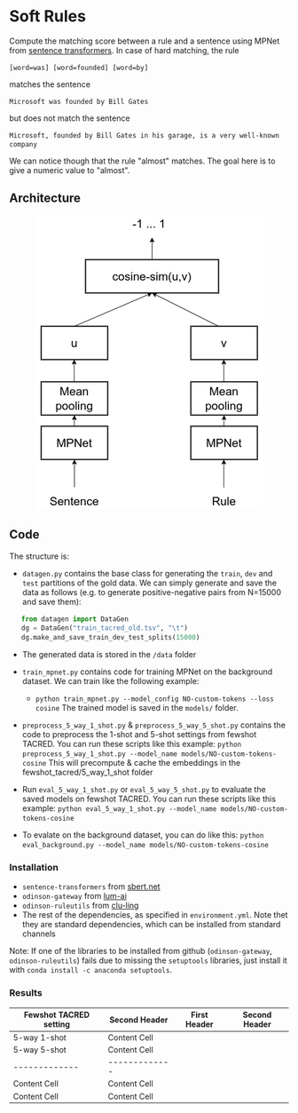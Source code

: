 # Soft Rules
Compute the matching score between a rule and a sentence using MPNet from [sentence transformers](https://www.sbert.net/docs/pretrained_models.html). In case of hard matching, the rule 
```
[word=was] [word=founded] [word=by]
```
matches the sentence
```
Microsoft was founded by Bill Gates
```
but does not match the sentence
```
Microsoft, founded by Bill Gates in his garage, is a very well-known company
```
We can notice though that the rule "almost" matches. The goal here is to give a numeric value to "almost".

## Architecture
<p align="center">
<img src="/docs/mpnet.png" alt="Architecture of our proposed method"/>
</p>

## Code

The structure is:
- `datagen.py` contains the base class for generating the `train`, `dev` and `test` partitions of the gold data. We can simply generate and save the data as follows (e.g. to generate positive-negative pairs from N=15000 and save them):
```python
   from datagen import DataGen
   dg = DataGen("train_tacred_old.tsv", "\t")
   dg.make_and_save_train_dev_test_splits(15000)
```
- The generated data is stored in the `/data` folder

- `train_mpnet.py` contains code for training MPNet on the background dataset. We can train like the following example:
    - ```python train_mpnet.py --model_config NO-custom-tokens --loss cosine```
    The trained model is saved in the `models/` folder. 
    
- `preprocess_5_way_1_shot.py` & `preprocess_5_way_5_shot.py` contains the code to preprocess the 1-shot and 5-shot settings from fewshot TACRED.
      You can run these scripts like this example: ```python preprocess_5_way_1_shot.py --model_name models/NO-custom-tokens-cosine```
      This will precompute & cache the embeddings in the fewshot_tacred/5_way_1_shot folder 
      
- Run `eval_5_way_1_shot.py` or `eval_5_way_5_shot.py` to evaluate the saved models on fewshot TACRED.
      You can run these scripts like this example: ```python eval_5_way_1_shot.py --model_name models/NO-custom-tokens-cosine```
      
- To evalate on the background dataset, you can do like this: ```python eval_background.py --model_name models/NO-custom-tokens-cosine```


### Installation
- `sentence-transformers` from [sbert.net](https://www.sbert.net/docs/installation.html)
- `odinson-gateway` from [lum-ai](https://github.com/lum-ai/odinson-gateway)
- `odinson-ruleutils` from [clu-ling](https://github.com/clu-ling/odinson-ruleutils)
- The rest of the dependencies, as specified in `environment.yml`. Note thet they are standard dependencies, which can be installed from standard channels

Note: If one of the libraries to be installed from github (`odinson-gateway`, `odinson-ruleutils`) fails due to missing the `setuptools` libraries, just install it with `conda install -c anaconda setuptools`.

### Results
| Fewshot TACRED setting  | Second Header | First Header  | Second Header |
| ------------- | ------------- | ------------- | ------------- |
| 5-way 1-shot  | Content Cell  |  |  |       
| 5-way 5-shot  | Content Cell  |  |  |
| ------------- | ------------- |
| Content Cell  | Content Cell  |
| Content Cell  | Content Cell  |
